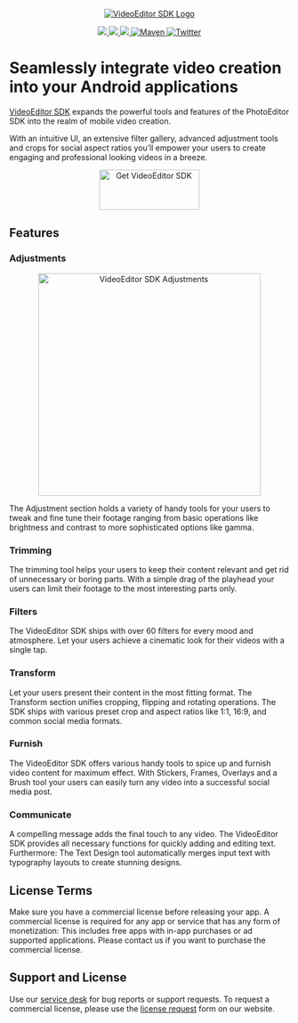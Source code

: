 <!-- ------------------------------------------------------- --|
 |-- ------------------------------------------------------- --|
 |-- ----This file is automatically generated by groovy.---- --|
 |-- Do not modify this file -- YOUR CHANGES WILL BE ERASED! --|
 |-- ------------------------------------------------------- --|
 |-- ------------------------------------------------------- -->
<p align="center">
    <a target="_blank" href="https://img.ly/video-sdk/?utm_campaign=Projects&utm_source=Github&utm_medium=VESDK&utm_content=Android"><img src="https://img.ly/static/logos/VE.SDK_Logo.svg" alt="VideoEditor SDK Logo"/></a>
</p>
<p align="center">
  <a href="http://developer.android.com/guide/topics/manifest/uses-sdk-element.html#ApiLevels">
    <img src="https://img.shields.io/badge/MIN_SDK-18-B8D529.svg?style=flat">
    <img src="https://img.shields.io/badge/BUILD_SDK-29-92D230.svg?style=flat">
  </a>
  <a href="https://img.ly/docs/vesdk/android/introduction/getting_started">
    <img src="https://img.shields.io/badge/platform-android-2DC25C.svg?style=flat">
  </a>
  <a href="https://artifactory.img.ly/artifactory/imgly/ly/img/android/pesdk/">
    <img src="https://img.shields.io/badge/VERSION-9.0.0-007ec6.svg?style=flat" alt="Maven">
  </a>
  <a href="http://twitter.com/PhotoEditorSDK">
    <img src="https://img.shields.io/badge/twitter-@PhotoEditorSDK-8646E2.svg?style=flat" alt="Twitter">
  </a>
</p>


# Seamlessly integrate video creation into your Android applications
[VideoEditor SDK](https://img.ly/video-sdk/?utm_campaign=Projects&utm_source=Github&utm_medium=VESDK&utm_content=Android) expands the powerful tools and features of the PhotoEditor SDK into the realm of mobile video creation.

With an intuitive UI, an extensive filter gallery, advanced adjustment tools and crops for social aspect ratios you’ll empower your users to create engaging and professional looking videos in a breeze.
  
<p align="center">
    <a target="_blank" href="https://img.ly/pricing&?utm_campaign=Projects&utm_source=Github&utm_medium=VESDK&utm_content=Android"><img src="https://img.ly/static/logos/VE.SDK_Button.svg" alt="Get VideoEditor SDK" width="180" height="72" border="0" /></a>
</p>
<p align="center"> 


## Features

### Adjustments

<p align="center">
    <a target="_blank" href="https://www.videoeditorsdk.com/?utm_campaign=Projects&utm_source=Github&utm_medium=VESDK&utm_content=Android"><img src="https://img.ly/docs/vesdk/0ac153b40f2f809ae13e14e854608252/screenshot_adjustments.jpg" alt="VideoEditor SDK Adjustments" height="400px"/></a>
</p>
<p align="center">

The Adjustment section holds a variety of handy tools for your users to tweak and fine tune their footage ranging from basic operations like brightness and contrast to more sophisticated options like gamma.

### Trimming

The trimming tool helps your users to keep their content relevant and get rid of unnecessary or boring parts. With a simple drag of the playhead your users can limit their footage to the most interesting parts only.

### Filters

The VideoEditor SDK ships with over 60 filters for every mood and atmosphere. Let your users achieve a cinematic look for their videos with a single tap.

### Transform

Let your users present their content in the most fitting format. The Transform section unifies cropping, flipping and rotating operations. The SDK ships with various preset crop and aspect ratios like 1:1, 16:9, and common social media formats.

### Furnish

The VideoEditor SDK offers various handy tools to spice up and furnish video content for maximum effect. With Stickers, Frames, Overlays and a Brush tool your users can easily turn any video into a successful social media post.

### Communicate

A compelling message adds the final touch to any video. The VideoEditor SDK provides all necessary functions for quickly adding and editing text. Furthermore: The Text Design tool automatically merges input text with typography layouts to create stunning designs.

## License Terms
Make sure you have a commercial license before releasing your app. A commercial license is required for any app or service that has any form of monetization: This includes free apps with in-app purchases or ad supported applications. Please contact us if you want to purchase the commercial license.

## Support and License
Use our [service desk](https://support.img.ly) for bug reports or support requests. To request a commercial license, please use the [license request](https://img.ly/pricing?product=vesdk&?utm_campaign=Projects&utm_source=Github&utm_medium=VESDK&utm_content=Android) form on our website.
